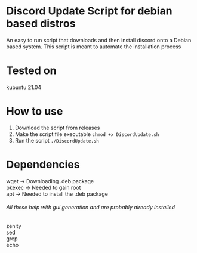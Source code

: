 # Discord Update Script for debian based distros 
An easy to run script that downloads and then install discord onto a Debian based system. This script is meant to automate the installation process
# Tested on
kubuntu 21.04

# How to use
1) Download the script from releases
2) Make the script file executable `chmod +x DiscordUpdate.sh`
3) Run the script `./DiscordUpdate.sh`

# Dependencies
wget -> Downloading .deb package<br>
pkexec -> Needed to gain root<br>
apt -> Needed to install the .deb package <br>

###### All these help with gui generation and are probably already installed
zenity<br>
sed<br>
grep<br>
echo<br>
